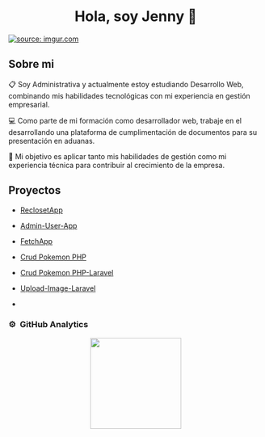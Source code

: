 <div align="center">
<h1 align="center">Hola, soy Jenny 👋</h1>
</div>
<a href="https://imgur.com/oCeWYaM"><img src="https://i.imgur.com/oCeWYaM.jpg" title="source: imgur.com" /></a>

## Sobre mi

📋 Soy Administrativa y actualmente estoy estudiando Desarrollo Web, combinando mis habilidades tecnológicas con mi experiencia en gestión empresarial.

💻 Como parte de mi formación como desarrollador web, trabaje en el desarrollando una plataforma de cumplimentación de documentos para su presentación en aduanas.

🎯 Mi objetivo es aplicar tanto mis habilidades de gestión como mi experiencia técnica para contribuir al crecimiento de la empresa.

## Proyectos
- [ReclosetApp](https://github.com/Jenny-Vasquez/recloset_app)
  
- [Admin-User-App](https://github.com/Jenny-Vasquez/user_app)

- [FetchApp](https://github.com/Jenny-Vasquez/fetch_app)
  
- [Crud Pokemon PHP](https://github.com/Jenny-Vasquez/Crud-pokemon)

- [Crud Pokemon PHP-Laravel](https://github.com/Jenny-Vasquez/pokemonApp-Laravel)

- [Upload-Image-Laravel](https://github.com/Jenny-Vasquez/Upload-Image)
- 
  
### ⚙️ &nbsp;GitHub Analytics

<p align="center">
<a href="https://github.com/Jenny-Vasquez">

  <img height="180em" src="https://github-readme-stats-eight-theta.vercel.app/api/top-langs/?username=Jenny-Vasquez&layout=compact&langs_count=8&theme=algolia"/>
</a>
</p>


